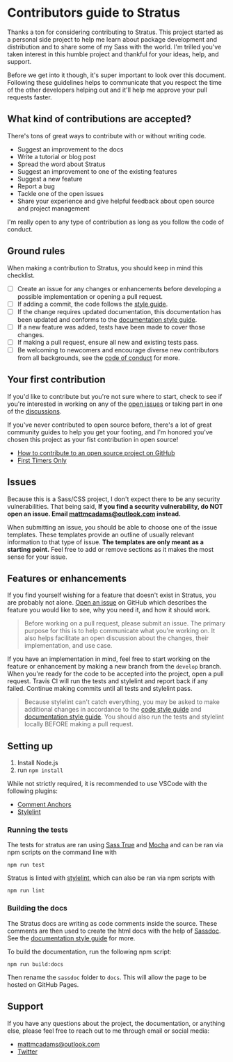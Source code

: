 # Contributors guide to Stratus
Thanks a ton for considering contributing to Stratus. This project started as a personal side project to help me learn about package development and distribution and to share some of my Sass with the world. I'm trilled you've taken interest in this humble project and thankful for your ideas, help, and support.

Before we get into it though, it's super important to look over this document. Following these guidelines helps to communicate that you respect the time of the other developers helping out and it'll help me approve your pull requests faster.

## What kind of contributions are accepted?
There's tons of great ways to contribute with or without writing code.

* Suggest an improvement to the docs
* Write a tutorial or blog post
* Spread the word about Stratus
* Suggest an improvement to one of the existing features
* Suggest a new feature
* Report a bug
* Tackle one of the open issues
* Share your experience and give helpful feedback about open source and project management

I'm really open to any type of contribution as long as you follow the code of conduct.

## Ground rules
When making a contribution to Stratus, you should keep in mind this checklist.
- [ ] Create an issue for any changes or enhancements before developing a possible implementation or opening a pull request.
- [ ] If adding a commit, the code follows the [style guide](https://github.com/MattMcAdams/stratus/wiki/Code-Style-Guide).
- [ ] If the change requires updated documentation, this documentation has been updated and conforms to the [documentation style guide](https://github.com/MattMcAdams/stratus/wiki/Documentation-Style-Guide).
- [ ] If a new feature was added, tests have been made to cover those changes.
- [ ] If making a pull request, ensure all new and existing tests pass.
- [ ] Be welcoming to newcomers and encourage diverse new contributors from all backgrounds, see the [code of conduct](https://github.com/MattMcAdams/stratus/blob/master/.github/CODE_OF_CONDUCT.md) for more.

## Your first contribution
If you'd like to contribute but you're not sure where to start, check to see if you're interested in working on any of the [open issues](https://github.com/MattMcAdams/stratus/issues) or taking part in one of the [discussions](https://github.com/MattMcAdams/stratus/labels/%5Bfeedback%5D%20discussion).

If you've never contributed to open source before, there's a lot of great community guides to help you get your footing, and I'm honored you've chosen this project as your fist contribution in open source!
* [How to contribute to an open source project on GitHub](https://egghead.io/courses/how-to-contribute-to-an-open-source-project-on-github)
* [First Timers Only](https://www.firsttimersonly.com/)

## Issues
Because this is a Sass/CSS project, I don't expect there to be any security vulnerabilities. That being said, **If you find a security vulnerability, do NOT open an issue. Email mattmcadams@outlook.com instead.**

When submitting an issue, you should be able to choose one of the issue templates. These templates provide an outline of usually relevant information to that type of issue. **The templates are only meant as a starting point.** Feel free to add or remove sections as it makes the most sense for your issue.

## Features or enhancements
If you find yourself wishing for a feature that doesn't exist in Stratus, you are probably not alone. [Open an issue](https://github.com/MattMcAdams/stratus/issues/new) on GitHub which describes the feature you would like to see, why you need it, and how it should work.

> Before working on a pull request, please submit an issue. The primary purpose for this is to help communicate what you're working on. It also helps facilitate an open discussion about the changes, their implementation, and use case.

If you have an implementation in mind, feel free to start working on the feature or enhancement by making a new branch from the `develop` branch. When you're ready for the code to be accepted into the project, open a pull request. Travis CI will run the tests and stylelint and report back if any failed. Continue making commits until all tests and stylelint pass.

> Because stylelint can't catch everything, you may be asked to make additional changes in accordance to the [code style guide](https://github.com/MattMcAdams/stratus/wiki/Code-Style-Guide) and [documentation style guide](https://github.com/MattMcAdams/stratus/wiki/Documentation-Style-Guide). You should also run the tests and stylelint locally BEFORE making a pull request.

## Setting up
1. Install Node.js
2. run `npm install`

While not strictly required, it is recommended to use VSCode with the following plugins:
* [Comment Anchors](https://marketplace.visualstudio.com/items?itemName=ExodiusStudios.comment-anchors)
* [Stylelint](https://marketplace.visualstudio.com/items?itemName=stylelint.vscode-stylelint)

### Running the tests
The tests for stratus are ran using [Sass True](https://www.oddbird.net/true/) and [Mocha](https://mochajs.org/) and can be ran via npm scripts on the command line with
```
npm run test
```
Stratus is linted with [stylelint](https://stylelint.io/), which can also be ran via npm scripts with
```
npm run lint
```

### Building the docs
The Stratus docs are writing as code comments inside the source. These comments are then used to create the html docs with the help of [Sassdoc](http://sassdoc.com/annotations/). See the [documentation style guide](https://github.com/MattMcAdams/stratus/wiki/Documentation-Style-Guide) for more.

To build the documentation, run the following npm script:
```
npm run build:docs
```
Then rename the `sassdoc` folder to `docs`. This will allow the page to be hosted on GitHub Pages.

## Support
If you have any questions about the project, the documentation, or anything else, please feel free to reach out to me through email or social media:
* mattmcadams@outlook.com
* [Twitter](https://twitter.com/mattmakesart)
